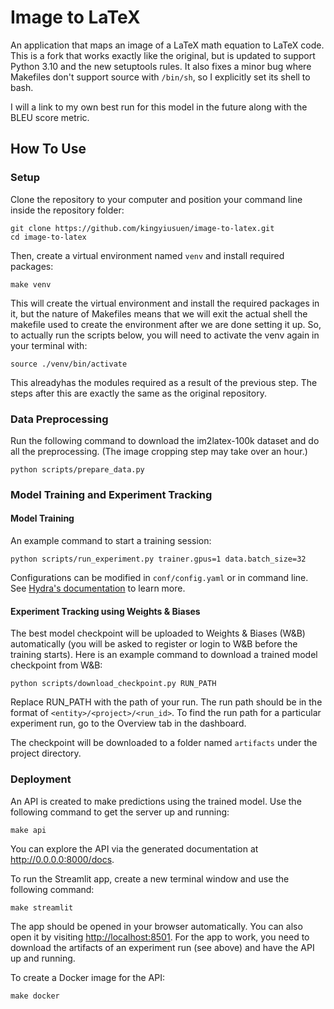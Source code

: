 # Image to LaTeX

An application that maps an image of a LaTeX math equation to LaTeX code. This is a fork that works exactly like the original, but is updated to support Python 3.10 and the new setuptools rules. It also fixes a minor bug where Makefiles don't support source with `/bin/sh`, so I explicitly set its shell to bash.


I will a link to my own best run for this model in the future along with the BLEU score metric.

## How To Use
### Setup

Clone the repository to your computer and position your command line inside the repository folder:

```
git clone https://github.com/kingyiusuen/image-to-latex.git
cd image-to-latex
```

Then, create a virtual environment named `venv` and install required packages:

```
make venv
```

This will create the virtual environment and install the required packages in it, but the nature of Makefiles means that we will exit the actual shell the makefile used to create the environment after we are done setting it up. So, to actually run the scripts below, you will need to activate the venv again in your terminal with:

```
source ./venv/bin/activate
```

This alreadyhas the modules required as a result of the previous step. The steps after this are exactly the same as the original repository.

### Data Preprocessing

Run the following command to download the im2latex-100k dataset and do all the preprocessing. (The image cropping step may take over an hour.)

```
python scripts/prepare_data.py
```

### Model Training and Experiment Tracking

#### Model Training

An example command to start a training session:

```
python scripts/run_experiment.py trainer.gpus=1 data.batch_size=32
```

Configurations can be modified in `conf/config.yaml` or in command line. See [Hydra's documentation](https://hydra.cc/docs/intro) to learn more.

#### Experiment Tracking using Weights & Biases

The best model checkpoint will be uploaded to Weights & Biases (W&B) automatically (you will be asked to register or login to W&B before the training starts). Here is an example command to download a trained model checkpoint from W&B:

```
python scripts/download_checkpoint.py RUN_PATH
```

Replace RUN_PATH with the path of your run. The run path should be in the format of `<entity>/<project>/<run_id>`. To find the run path for a particular experiment run, go to the Overview tab in the dashboard.

The checkpoint will be downloaded to a folder named `artifacts` under the project directory.

### Deployment

An API is created to make predictions using the trained model. Use the following command to get the server up and running:

```
make api
```

You can explore the API via the generated documentation at http://0.0.0.0:8000/docs.

To run the Streamlit app, create a new terminal window and use the following command:

```
make streamlit
```

The app should be opened in your browser automatically. You can also open it by visiting [http://localhost:8501](http://localhost:8501). For the app to work, you need to download the artifacts of an experiment run (see above) and have the API up and running.

To create a Docker image for the API:

```
make docker
```